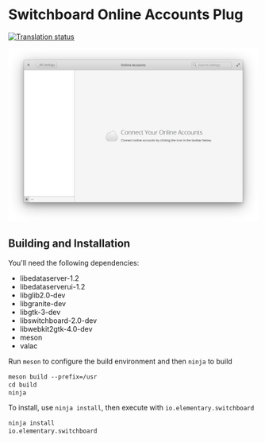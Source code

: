 # Switchboard Online Accounts Plug
[![Translation status](https://l10n.elementary.io/widgets/switchboard/-/switchboard-plug-onlineaccounts/svg-badge.svg)](https://l10n.elementary.io/engage/switchboard/?utm_source=widget)

![screenshot](data/screenshot.png?raw=true)

## Building and Installation

You'll need the following dependencies:

* libedataserver-1.2
* libedataserverui-1.2
* libglib2.0-dev
* libgranite-dev
* libgtk-3-dev
* libswitchboard-2.0-dev
* libwebkit2gtk-4.0-dev
* meson
* valac

Run `meson` to configure the build environment and then `ninja` to build

    meson build --prefix=/usr
    cd build
    ninja

To install, use `ninja install`, then execute with `io.elementary.switchboard`

    ninja install
    io.elementary.switchboard
